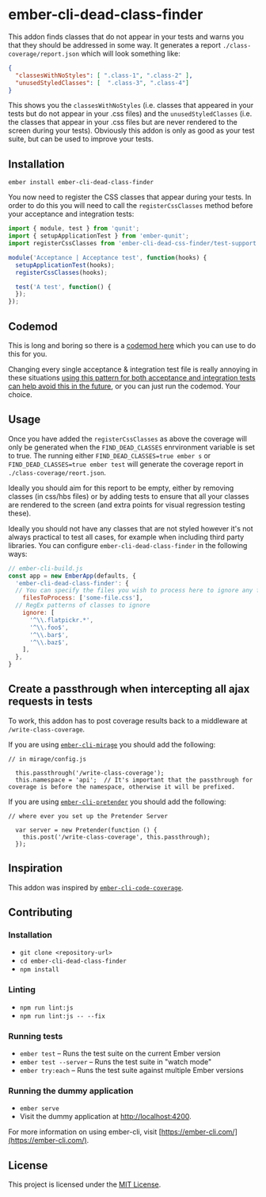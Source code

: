 ember-cli-dead-class-finder
==============================================================================

This addon finds classes that do not appear in your tests and warns you that they should be addressed in some way. It generates a report `./class-coverage/report.json` which will look something like:

```json
{
  "classesWithNoStyles": [ ".class-1", ".class-2" ],
  "unusedStyledClasses": [  ".class-3", ".class-4"]
}
```

This shows you the `classesWithNoStyles` (i.e. classes that appeared in your tests but do not appear in your .css files) and the `unusedStyledClasses` (i.e. the classes that appear in your .css files but are never rendered to the screen during your tests). Obviously this addon is only as good as your test suite, but can be used to improve your tests.


Installation
------------------------------------------------------------------------------

```
ember install ember-cli-dead-class-finder
```

You now need to register the CSS classes that appear during your tests. In order to do this you will need to call the `registerCssClasses` method before your acceptance and integration tests:

```js
import { module, test } from 'qunit';
import { setupApplicationTest } from 'ember-qunit';
import registerCssClasses from 'ember-cli-dead-css-finder/test-support';

module('Acceptance | Acceptance test', function(hooks) {
  setupApplicationTest(hooks);
  registerCssClasses(hooks);

  test('A test', function() {
  });
});
```

## Codemod

This is long and boring so there is a [codemod here](https://github.com/dexturr/dead-class-finder-codemod) which you can use to do this for you.

Changing every single acceptance & integration test file is really annoying in these situations [using this pattern for both acceptance and integration tests can help avoid this in the future](https://github.com/dexturr/acceptance-test-blueprint), or you can just run the codemod. Your choice.

Usage
------------------------------------------------------------------------------

Once you have added the `registerCssClasses` as above the coverage will only be generated when the `FIND_DEAD_CLASSES` enrvironment variable is set to true. The running either `FIND_DEAD_CLASSES=true ember s` or `FIND_DEAD_CLASSES=true ember test` will generate the coverage report in `./class-coverage/reort.json`.

Ideally you should aim for this report to be empty, either by removing classes (in css/hbs files) or by adding tests to ensure that all your classes are rendered to the screen (and extra points for visual regression testing these). 

Ideally you should not have any classes that are not styled however it's not always practical to test all cases, for example when including third party libraries. You can configure `ember-cli-dead-class-finder` in the following ways:

```js
// ember-cli-build.js
const app = new EmberApp(defaults, {
  'ember-cli-dead-class-finder': {
  // You can specify the files you wish to process here to ignore any files you do not care about
    filesToProcess: ['some-file.css'], 
  // RegEx patterns of classes to ignore
    ignore: [
      '^\\.flatpickr.*',
      '^\\.foo$',
      '^\\.bar$',
      '^\\.baz$',
    ],
  },
}
```

## Create a passthrough when intercepting all ajax requests in tests

To work, this addon has to post coverage results back to a middleware at `/write-class-coverage`.

If you are using [`ember-cli-mirage`](http://www.ember-cli-mirage.com) you should add the following:

```
// in mirage/config.js

  this.passthrough('/write-class-coverage');
  this.namespace = 'api';  // It's important that the passthrough for coverage is before the namespace, otherwise it will be prefixed.
```

If you are using [`ember-cli-pretender`](https://github.com/rwjblue/ember-cli-pretender) you should add the following:

```
// where ever you set up the Pretender Server

  var server = new Pretender(function () {
    this.post('/write-class-coverage', this.passthrough);
  });
```

## Inspiration

This addon was inspired by [`ember-cli-code-coverage`](https://github.com/kategengler/ember-cli-code-coverage).


Contributing
------------------------------------------------------------------------------

### Installation

* `git clone <repository-url>`
* `cd ember-cli-dead-class-finder`
* `npm install`

### Linting

* `npm run lint:js`
* `npm run lint:js -- --fix`

### Running tests

* `ember test` – Runs the test suite on the current Ember version
* `ember test --server` – Runs the test suite in "watch mode"
* `ember try:each` – Runs the test suite against multiple Ember versions

### Running the dummy application

* `ember serve`
* Visit the dummy application at [http://localhost:4200](http://localhost:4200).

For more information on using ember-cli, visit [https://ember-cli.com/](https://ember-cli.com/).

License
------------------------------------------------------------------------------

This project is licensed under the [MIT License](LICENSE.md).
